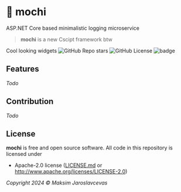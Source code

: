 # 🍡 mochi

ASP.NET Core based minimalistic logging microservice

> **mochi** is a new Cscipt framework btw

Cool looking widgets 
![GitHub Repo stars](https://img.shields.io/github/stars/Maksasj/mochi?style=flat)
![GitHub License](https://img.shields.io/github/license/Maksasj/mochi)
![badge](https://img.shields.io/endpoint?url=https://gist.githubusercontent.com/Maksasj/58977bdd8994a6eaaa2345e9a70c33d6/raw/mochi-code-coverage.json)

## Features
*Todo*

## Contribution
*Todo*

## License
**mochi** is free and open source software. All code in this repository is licensed under
-  Apache-2.0 license ([LICENSE.md](https://github.com/Maksasj/mochi/blob/master/LICENSE.md) or http://www.apache.org/licenses/LICENSE-2.0)

*Copyright 2024 © Maksim Jaroslavcevas*

